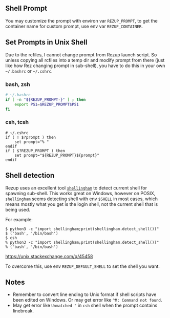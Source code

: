 
## Shell Prompt

You may customize the prompt with environ var `REZUP_PROMPT`, to get the container name for custom prompt, use env var `REZUP_CONTAINER`.


## Set Prompts in Unix Shell

Due to the rcfiles, I cannot change prompt from Rezup launch script.
So unless copying all rcfiles into a temp dir and modify prompt from there (just like how Rez changing prompt in sub-shell), you have to do this in your own `~/.bashrc` or `~/.cshrc`.

### bash, zsh

```bash
# ~/.bashrc
if [ -n "${REZUP_PROMPT-}" ] ; then
    export PS1=$REZUP_PROMPT$PS1
fi
```

### csh, tcsh
```shell
# ~/.cshrc
if ( ! $?prompt ) then
    set prompt="% "
endif
if ( $?REZUP_PROMPT ) then
    set prompt="${REZUP_PROMPT}${prompt}"
endif
```

## Shell detection

Rezup uses an excellent tool [`shellingham`](https://github.com/sarugaku/shellingham/tree/1.3.1) to detect current shell for spawning sub-shell. This works great on Windows, however on POSIX, `shellingham` seems detecting shell with env `$SHELL` in most cases, which means mostly what you get is the login shell, not the current shell that is being used.

For example:

```shell
$ python3 -c "import shellingham;print(shellingham.detect_shell())"
$ ('bash', '/bin/bash')
$ csh
% python3 -c "import shellingham;print(shellingham.detect_shell())"
% ('bash', '/bin/bash')
```

https://unix.stackexchange.com/q/45458

To overcome this, use env `REZUP_DEFAULT_SHELL` to set the shell you want.

## Notes

* Remember to convert line ending to Unix format if shell scripts have been edited on Windows. Or may get error like `^M: Command not found`.
* May get error like `Unmatched "` in `csh` shell when the prompt contains linebreak.
